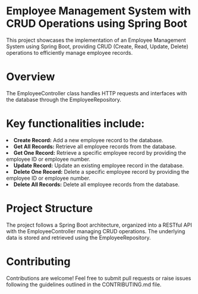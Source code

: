 # Employee Management System with CRUD Operations using Spring Boot
This project showcases the implementation of an Employee Management System using Spring Boot, providing CRUD (Create, Read, Update, Delete) operations to efficiently manage employee records. 

# Overview
The EmployeeController class handles HTTP requests and interfaces with the database through the EmployeeRepository. 
 
# Key functionalities include:
<li><b>Create Record:</b> Add a new employee record to the database.</li> 
<li><b>Get All Records:</b> Retrieve all employee records from the database.</li>
<li><b>Get One Record:</b> Retrieve a specific employee record by providing the employee ID or employee number.</li>
<li><b>Update Record:</b> Update an existing employee record in the database.</li>
<li><b>Delete One Record:</b> Delete a specific employee record by providing the employee ID or employee number.</li>
<li><b>Delete All Records:</b> Delete all employee records from the database.</li>

# Project Structure
The project follows a Spring Boot architecture, organized into a RESTful API with the EmployeeController managing CRUD operations. The underlying data is stored and retrieved using the EmployeeRepository.

# Contributing
Contributions are welcome! Feel free to submit pull requests or raise issues following the guidelines outlined in the CONTRIBUTING.md file.
